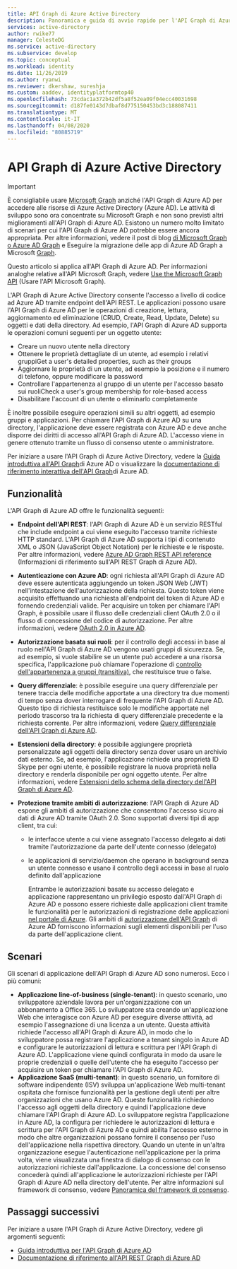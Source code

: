 ```yaml
---
title: API Graph di Azure Active Directory
description: Panoramica e guida di avvio rapido per l'API Graph di Azure AD che consente l'accesso a livello di codice ad Azure AD tramite endpoint dell'API REST.
services: active-directory
author: rwike77
manager: CelesteDG
ms.service: active-directory
ms.subservice: develop
ms.topic: conceptual
ms.workload: identity
ms.date: 11/26/2019
ms.author: ryanwi
ms.reviewer: dkershaw, sureshja
ms.custom: aaddev, identityplatformtop40
ms.openlocfilehash: 73cdac1a372b42df5a8f52ea09f04ecc40031698
ms.sourcegitcommit: d187fe0143d7dbaf8d775150453bd3c188087411
ms.translationtype: MT
ms.contentlocale: it-IT
ms.lasthandoff: 04/08/2020
ms.locfileid: "80885719"
---
```

# <a name="azure-active-directory-graph-api"></a>API Graph di Azure Active Directory

> [!IMPORTANT]
> È consigliabile usare [Microsoft Graph](https://developer.microsoft.com/graph) anziché l'API Graph di Azure AD per accedere alle risorse di Azure Active Directory (Azure AD). Le attività di sviluppo sono ora concentrate su Microsoft Graph e non sono previsti altri miglioramenti all'API Graph di Azure AD. Esistono un numero molto limitato di scenari per cui l'API Graph di Azure AD potrebbe essere ancora appropriata. Per altre informazioni, vedere il post di blog [di Microsoft Graph o Azure AD Graph](https://developer.microsoft.com/office/blogs/microsoft-graph-or-azure-ad-graph/) e Eseguire la migrazione delle app di Azure AD Graph a Microsoft [Graph](https://docs.microsoft.com/graph/migrate-azure-ad-graph-overview).

Questo articolo si applica all'API Graph di Azure AD. Per informazioni analoghe relative all'API Microsoft Graph, vedere [Use the Microsoft Graph API](https://docs.microsoft.com/graph/use-the-api) (Usare l'API Microsoft Graph).

L'API Graph di Azure Active Directory consente l'accesso a livello di codice ad Azure AD tramite endpoint dell'API REST. Le applicazioni possono usare l'API Graph di Azure AD per le operazioni di creazione, lettura, aggiornamento ed eliminazione (CRUD, Create, Read, Update, Delete) su oggetti e dati della directory. Ad esempio, l'API Graph di Azure AD supporta le operazioni comuni seguenti per un oggetto utente:

* Creare un nuovo utente nella directory
* Ottenere le proprietà dettagliate di un utente, ad esempio i relativi gruppiGet a user's detailed properties, such as their groups
* Aggiornare le proprietà di un utente, ad esempio la posizione e il numero di telefono, oppure modificare la password
* Controllare l'appartenenza al gruppo di un utente per l'accesso basato sui ruoliCheck a user's group membership for role-based access
* Disabilitare l'account di un utente o eliminarlo completamente

È inoltre possibile eseguire operazioni simili su altri oggetti, ad esempio gruppi e applicazioni. Per chiamare l'API Graph di Azure AD su una directory, l'applicazione deve essere registrata con Azure AD e deve anche disporre dei diritti di accesso all'API Graph di Azure AD. L'accesso viene in genere ottenuto tramite un flusso di consenso utente o amministratore.

Per iniziare a usare l'API Graph di Azure Active Directory, vedere la [Guida introduttiva all'API Graph](active-directory-graph-api-quickstart.md)di Azure AD o visualizzare la [documentazione di riferimento interattiva dell'API Graph](https://msdn.microsoft.com/Library/Azure/Ad/Graph/api/api-catalog)di Azure AD.

## <a name="features"></a>Funzionalità

L'API Graph di Azure AD offre le funzionalità seguenti:

* **Endpoint dell'API REST**: l'API Graph di Azure AD è un servizio RESTful che include endpoint a cui viene eseguito l'accesso tramite richieste HTTP standard. L'API Graph di Azure AD supporta i tipi di contenuto XML o JSON (JavaScript Object Notation) per le richieste e le risposte. Per altre informazioni, vedere [Azure AD Graph REST API reference](https://msdn.microsoft.com/Library/Azure/Ad/Graph/api/api-catalog) (Informazioni di riferimento sull'API REST Graph di Azure AD).
* **Autenticazione con Azure AD**: ogni richiesta all'API Graph di Azure AD deve essere autenticata aggiungendo un token JSON Web (JWT) nell'intestazione dell'autorizzazione della richiesta. Questo token viene acquisito effettuando una richiesta all'endpoint del token di Azure AD e fornendo credenziali valide. Per acquisire un token per chiamare l'API Graph, è possibile usare il flusso delle credenziali client OAuth 2.0 o il flusso di concessione del codice di autorizzazione. Per altre informazioni, vedere [OAuth 2.0 in Azure AD](https://msdn.microsoft.com/library/azure/dn645545.aspx).
* **Autorizzazione basata sui ruoli**: per il controllo degli accessi in base al ruolo nell'API Graph di Azure AD vengono usati gruppi di sicurezza. Se, ad esempio, si vuole stabilire se un utente può accedere a una risorsa specifica, l'applicazione può chiamare l'operazione di [controllo dell'appartenenza a gruppi (transitiva)](https://msdn.microsoft.com/Library/Azure/Ad/Graph/api/functions-and-actions#checkMemberGroups), che restituisce true o false.
* **Query differenziale**: è possibile eseguire una query differenziale per tenere traccia delle modifiche apportate a una directory tra due momenti di tempo senza dover interrogare di frequente l'API Graph di Azure AD. Questo tipo di richiesta restituisce solo le modifiche apportate nel periodo trascorso tra la richiesta di query differenziale precedente e la richiesta corrente. Per altre informazioni, vedere [Query differenziale dell'API Graph di Azure AD](https://msdn.microsoft.com/Library/Azure/Ad/Graph/howto/azure-ad-graph-api-differential-query).
* **Estensioni della directory**: è possibile aggiungere proprietà personalizzate agli oggetti della directory senza dover usare un archivio dati esterno. Se, ad esempio, l'applicazione richiede una proprietà ID Skype per ogni utente, è possibile registrare la nuova proprietà nella directory e renderla disponibile per ogni oggetto utente. Per altre informazioni, vedere [Estensioni dello schema della directory dell'API Graph di Azure AD](https://msdn.microsoft.com/Library/Azure/Ad/Graph/howto/azure-ad-graph-api-directory-schema-extensions).
* **Protezione tramite ambiti di autorizzazione**: l'API Graph di Azure AD espone gli ambiti di autorizzazione che consentono l'accesso sicuro ai dati di Azure AD tramite OAuth 2.0. Sono supportati diversi tipi di app client, tra cui:
  
  * le interfacce utente a cui viene assegnato l'accesso delegato ai dati tramite l'autorizzazione da parte dell'utente connesso (delegato)
  * le applicazioni di servizio/daemon che operano in background senza un utente connesso e usano il controllo degli accessi in base al ruolo definito dall'applicazione
    
    Entrambe le autorizzazioni basate su accesso delegato e applicazione rappresentano un privilegio esposto dall'API Graph di Azure AD e possono essere richieste dalle applicazioni client tramite le funzionalità per le autorizzazioni di registrazione delle applicazioni [nel portale di Azure](https://portal.azure.com). Gli ambiti di [autorizzazione dell'API Graph](https://msdn.microsoft.com/Library/Azure/Ad/Graph/howto/azure-ad-graph-api-permission-scopes) di Azure AD forniscono informazioni sugli elementi disponibili per l'uso da parte dell'applicazione client.

## <a name="scenarios"></a>Scenari

Gli scenari di applicazione dell'API Graph di Azure AD sono numerosi. Ecco i più comuni:

* **Applicazione line-of-business (single-tenant)**: in questo scenario, uno sviluppatore aziendale lavora per un'organizzazione con un abbonamento a Office 365. Lo sviluppatore sta creando un'applicazione Web che interagisce con Azure AD per eseguire diverse attività, ad esempio l'assegnazione di una licenza a un utente. Questa attività richiede l'accesso all'API Graph di Azure AD, in modo che lo sviluppatore possa registrare l'applicazione a tenant singolo in Azure AD e configurare le autorizzazioni di lettura e scrittura per l'API Graph di Azure AD. L'applicazione viene quindi configurata in modo da usare le proprie credenziali o quelle dell'utente che ha eseguito l'accesso per acquisire un token per chiamare l'API Graph di Azure AD.
* **Applicazione SaaS (multi-tenant)**: in questo scenario, un fornitore di software indipendente (ISV) sviluppa un'applicazione Web multi-tenant ospitata che fornisce funzionalità per la gestione degli utenti per altre organizzazioni che usano Azure AD. Queste funzionalità richiedono l'accesso agli oggetti della directory e quindi l'applicazione deve chiamare l'API Graph di Azure AD. Lo sviluppatore registra l'applicazione in Azure AD, la configura per richiedere le autorizzazioni di lettura e scrittura per l'API Graph di Azure AD e quindi abilita l'accesso esterno in modo che altre organizzazioni possano fornire il consenso per l'uso dell'applicazione nella rispettiva directory. Quando un utente in un'altra organizzazione esegue l'autenticazione nell'applicazione per la prima volta, viene visualizzata una finestra di dialogo di consenso con le autorizzazioni richieste dall'applicazione. La concessione del consenso concederà quindi all'applicazione le autorizzazioni richieste per l'API Graph di Azure AD nella directory dell'utente. Per altre informazioni sul framework di consenso, vedere [Panoramica del framework di consenso](consent-framework.md).

## <a name="next-steps"></a>Passaggi successivi

Per iniziare a usare l'API Graph di Azure Active Directory, vedere gli argomenti seguenti:

* [Guida introduttiva per l'API Graph di Azure AD](active-directory-graph-api-quickstart.md)
* [Documentazione di riferimento all'API REST Graph di Azure AD](https://msdn.microsoft.com/Library/Azure/Ad/Graph/api/api-catalog)
